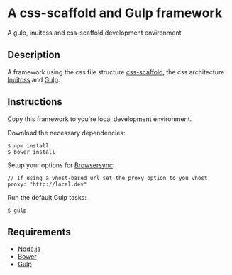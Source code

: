 # A css-scaffold and Gulp framework
A gulp, inuitcss and css-scaffold development environment

## Description
A framework using the css file structure [css-scaffold](https://github.com/csshugs/css-scaffold), the css architecture [Inuitcss](https://github.com/inuitcss) and [Gulp](http://gulpjs.com).

## Instructions
Copy this framework to you're local development environment.

Download the necessary dependencies:
```
$ npm install
$ bower install
```

Setup your options for [Browsersync](http://www.browsersync.io/docs/options):
```
// If using a vhost-based url set the proxy option to you vhost
proxy: "http://local.dev"
```

Run the default Gulp tasks:
```
$ gulp
```

## Requirements
- [Node.js](http://nodejs.org)
- [Bower](http://bower.io)
- [Gulp](http://gulpjs.com)